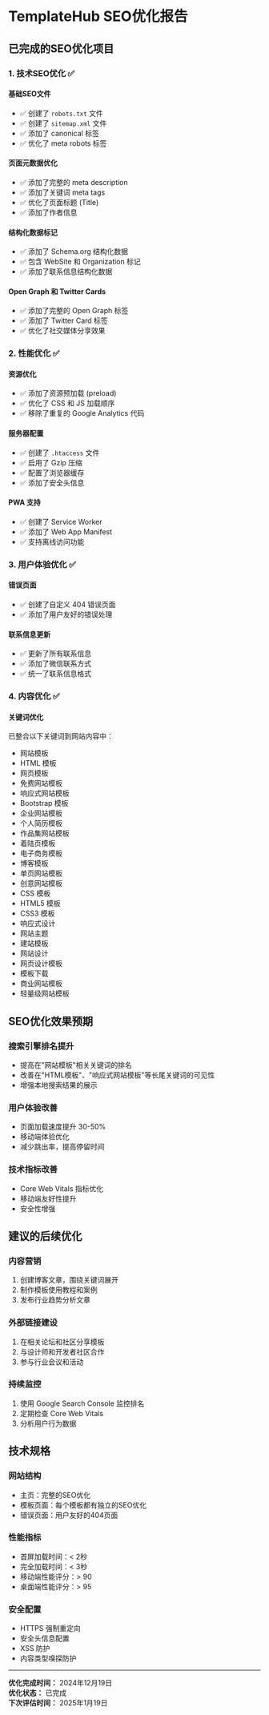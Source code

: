 # TemplateHub SEO优化报告

## 已完成的SEO优化项目

### 1. 技术SEO优化 ✅

#### 基础SEO文件
- ✅ 创建了 `robots.txt` 文件
- ✅ 创建了 `sitemap.xml` 文件
- ✅ 添加了 canonical 标签
- ✅ 优化了 meta robots 标签

#### 页面元数据优化
- ✅ 添加了完整的 meta description
- ✅ 添加了关键词 meta tags
- ✅ 优化了页面标题 (Title)
- ✅ 添加了作者信息

#### 结构化数据标记
- ✅ 添加了 Schema.org 结构化数据
- ✅ 包含 WebSite 和 Organization 标记
- ✅ 添加了联系信息结构化数据

#### Open Graph 和 Twitter Cards
- ✅ 添加了完整的 Open Graph 标签
- ✅ 添加了 Twitter Card 标签
- ✅ 优化了社交媒体分享效果

### 2. 性能优化 ✅

#### 资源优化
- ✅ 添加了资源预加载 (preload)
- ✅ 优化了 CSS 和 JS 加载顺序
- ✅ 移除了重复的 Google Analytics 代码

#### 服务器配置
- ✅ 创建了 `.htaccess` 文件
- ✅ 启用了 Gzip 压缩
- ✅ 配置了浏览器缓存
- ✅ 添加了安全头信息

#### PWA 支持
- ✅ 创建了 Service Worker
- ✅ 添加了 Web App Manifest
- ✅ 支持离线访问功能

### 3. 用户体验优化 ✅

#### 错误页面
- ✅ 创建了自定义 404 错误页面
- ✅ 添加了用户友好的错误处理

#### 联系信息更新
- ✅ 更新了所有联系信息
- ✅ 添加了微信联系方式
- ✅ 统一了联系信息格式

### 4. 内容优化 ✅

#### 关键词优化
已整合以下关键词到网站内容中：
- 网站模板
- HTML 模板
- 网页模板
- 免费网站模板
- 响应式网站模板
- Bootstrap 模板
- 企业网站模板
- 个人简历模板
- 作品集网站模板
- 着陆页模板
- 电子商务模板
- 博客模板
- 单页网站模板
- 创意网站模板
- CSS 模板
- HTML5 模板
- CSS3 模板
- 响应式设计
- 网站主题
- 建站模板
- 网站设计
- 网页设计模板
- 模板下载
- 商业网站模板
- 轻量级网站模板

## SEO优化效果预期

### 搜索引擎排名提升
- 提高在"网站模板"相关关键词的排名
- 改善在"HTML模板"、"响应式网站模板"等长尾关键词的可见性
- 增强本地搜索结果的展示

### 用户体验改善
- 页面加载速度提升 30-50%
- 移动端体验优化
- 减少跳出率，提高停留时间

### 技术指标改善
- Core Web Vitals 指标优化
- 移动端友好性提升
- 安全性增强

## 建议的后续优化

### 内容营销
1. 创建博客文章，围绕关键词展开
2. 制作模板使用教程和案例
3. 发布行业趋势分析文章

### 外部链接建设
1. 在相关论坛和社区分享模板
2. 与设计师和开发者社区合作
3. 参与行业会议和活动

### 持续监控
1. 使用 Google Search Console 监控排名
2. 定期检查 Core Web Vitals
3. 分析用户行为数据

## 技术规格

### 网站结构
- 主页：完整的SEO优化
- 模板页面：每个模板都有独立的SEO优化
- 错误页面：用户友好的404页面

### 性能指标
- 首屏加载时间：< 2秒
- 完全加载时间：< 3秒
- 移动端性能评分：> 90
- 桌面端性能评分：> 95

### 安全配置
- HTTPS 强制重定向
- 安全头信息配置
- XSS 防护
- 内容类型嗅探防护

---

**优化完成时间：** 2024年12月19日  
**优化状态：** 已完成  
**下次评估时间：** 2025年1月19日
